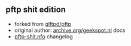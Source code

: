 ## pftp shit edition

- forked from [glftpd/pftp](https://github.com/glftpd/pftp)
- original author: [archive.org/geekspot.nl](https://web.archive.org/web/20150402150211/http://www.geekspot.nl/?page_id=6) docs
- [pftp-shit.nfo](pftp-shit.nfo) changelog

